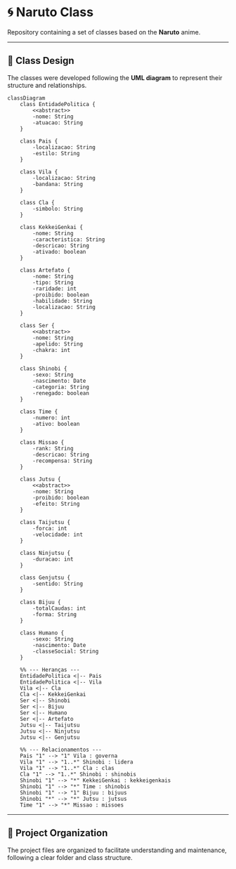 # 🌀 Naruto Class

Repository containing a set of classes based on the **Naruto** anime.

---

## 📐 Class Design

The classes were developed following the **UML diagram** to represent their structure and relationships.

```mermaid
classDiagram
    class EntidadePolitica {
        <<abstract>>
        -nome: String
        -atuacao: String
    }

    class Pais {
        -localizacao: String
        -estilo: String
    }

    class Vila {
        -localizacao: String
        -bandana: String
    }

    class Cla {
        -simbolo: String
    }

    class KekkeiGenkai {
        -nome: String
        -caracteristica: String
        -descricao: String
        -ativado: boolean
    }

    class Artefato {
        -nome: String
        -tipo: String
        -raridade: int
        -proibido: boolean
        -habilidade: String
        -localizacao: String
    }

    class Ser {
        <<abstract>>
        -nome: String
        -apelido: String
        -chakra: int
    }

    class Shinobi {
        -sexo: String
        -nascimento: Date
        -categoria: String
        -renegado: boolean
    }

    class Time {
        -numero: int
        -ativo: boolean
    }

    class Missao {
        -rank: String
        -descricao: String
        -recompensa: String
    }

    class Jutsu {
        <<abstract>>
        -nome: String
        -proibido: boolean
        -efeito: String
    }

    class Taijutsu {
        -forca: int
        -velocidade: int
    }

    class Ninjutsu {
        -duracao: int
    }

    class Genjutsu {
        -sentido: String
    }

    class Bijuu {
        -totalCaudas: int
        -forma: String
    }

    class Humano {
        -sexo: String
        -nascimento: Date
        -classeSocial: String
    }

    %% --- Heranças ---
    EntidadePolitica <|-- Pais
    EntidadePolitica <|-- Vila
    Vila <|-- Cla
    Cla <|-- KekkeiGenkai
    Ser <|-- Shinobi
    Ser <|-- Bijuu
    Ser <|-- Humano
    Ser <|-- Artefato
    Jutsu <|-- Taijutsu
    Jutsu <|-- Ninjutsu
    Jutsu <|-- Genjutsu

    %% --- Relacionamentos ---
    Pais "1" --> "1" Vila : governa
    Vila "1" --> "1..*" Shinobi : lidera
    Vila "1" --> "1..*" Cla : clas
    Cla "1" --> "1..*" Shinobi : shinobis
    Shinobi "1" --> "*" KekkeiGenkai : kekkeigenkais
    Shinobi "1" --> "*" Time : shinobis
    Shinobi "1" --> "1" Bijuu : bijuus
    Shinobi "*" --> "*" Jutsu : jutsus
    Time "1" --> "*" Missao : missoes
```

---

## 📂 Project Organization

The project files are organized to facilitate understanding and maintenance, following a clear folder and class structure.







